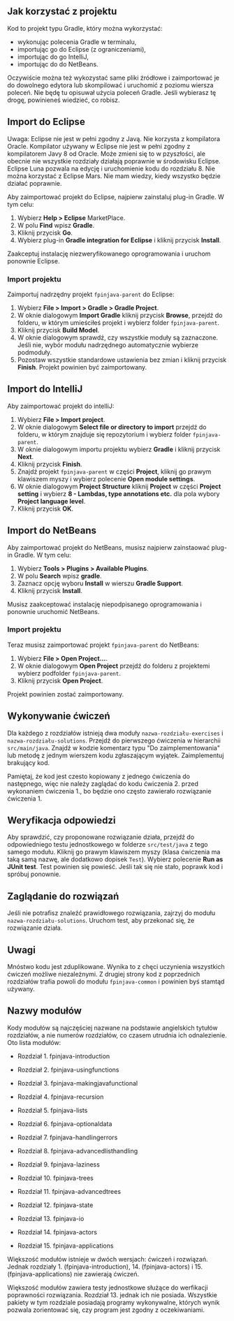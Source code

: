 ## Jak korzystać z projektu

Kod to projekt typu Gradle, który można wykorzystać:
- wykonując polecenia Gradle w terminalu,
- importując go do Eclipse (z ograniczeniami),
- importując do go IntelliJ,
- importując do do NetBeans.

Oczywiście można też wykozystać same pliki źródłowe i zaimportować je do dowolnego edytora lub skompilować i uruchomić z poziomu wiersza poleceń.
Nie będę tu opisuwał użycia poleceń Gradle. Jeśli wybierasz tę drogę, powinieneś wiedzieć, co robisz.

## Import do Eclipse

Uwaga: Eclipse nie jest w pełni zgodny z Javą. Nie korzysta z kompilatora Oracle. Kompilator używany w Eclipse nie jest w pełni zgodny z kompilatorem Javy 8 od Oracle.
Może zmieni się to w pzyszłości, ale obecnie nie wszystkie rozdziały działają poprawnie w środowisku Eclipse. Eclipse Luna pozwala na edycję i uruchomienie kodu do rozdziału 8.
Nie można korzystać z Eclipse Mars. Nie mam wiedzy, kiedy wszystko będzie działać poprawnie.

Aby zaimportować projekt do Eclipse, najpierw zainstaluj plug-in Gradle. W tym celu:

1. Wybierz **Help > Eclipse** MarketPlace.
1. W polu **Find** wpisz **Gradle**.
1. Kliknij przycisk **Go**.
1. Wybierz plug-in **Gradle integration for Eclipse** i kliknij przycisk **Install**.

Zaakceptuj instalację niezweryfikowanego oprogramowania i uruchom ponownie Eclipse.

### Import projektu

Zaimportuj nadrzędny projekt `fpinjava-parent` do Eclipse:

1. Wybierz **File > Import > Gradle > Gradle Project**.
1. W oknie dialogowym **Import Gradle** kliknij przycisk **Browse**, przejdź do folderu, w którym umieściłeś projekt i wybierz folder `fpinjava-parent`.
1. Kliknij przycisk **Build Model**.
1. W oknie dialogowym sprawdź, czy wszystkie moduły są zaznaczone. Jeśli nie, wybór modułu nadrzędnego automatycznie wybierze podmoduły.
1. Pozostaw wszystkie standardowe ustawienia bez zmian i kliknij przycisk **Finish**. Projekt powinien być zaimportowany.

## Import do IntelliJ

Aby zaimportować projekt do intelliJ:

1. Wybierz **File > Import project**.
1. W oknie dialogowym **Select file or directory to import** przejdź do folderu, w którym znajduje się repozytorium i wybierz folder `fpinjava-parent`.
1. W oknie dialogowym importu projektu wybierz **Gradle** i kliknij przycisk **Next**.
1. Kliknij przycisk **Finish**.
1. Znajdź projekt `fpinjava-parent` w części **Project**, kliknij go prawym klawiszem myszy i wybierz polecenie **Open module settings**.
1. W oknie dialogowym **Project Structure** kliknij **Project** w części **Project setting** i wybierz **8 - Lambdas, type annotations etc.** dla pola wybory **Project language level**.
1. Kliknij przycisk **OK**.

## Import do NetBeans

Aby zaimportować projekt do NetBeans, musisz najpierw zainstaować plug-in Gradle. W tym celu:

1. Wybierz **Tools > Plugins > Available Plugins**.
1. W polu **Search** wpisz **gradle**.
1. Zaznacz opcję wyboru **Install** w wierszu **Gradle Support**.
1. Kliknij przycisk **Install**.

Musisz zaakceptować instalację niepodpisanego oprogramowania i ponownie uruchomić NetBeans.


### Import projektu

Teraz musisz zaimportować projekt `fpinjava-parent` do NetBeans:

1. Wybierz **File > Open Project...**.
1. W oknie dialogowym **Open Project** przejdź do folderu z projektemi wybierz podfolder `fpinjava-parent`.
1. Kliknij przycisk **Open Project**.

Projekt powinien zostać zaimportowany.


## Wykonywanie ćwiczeń

Dla każdego z rozdziałów istnieją dwa moduły `nazwa-rozdziału-exercises` i `nazwa-rozdziału-solutions`. Przejdź do pierwszego ćwiczenia w hierarchii `src/main/java`.
Znajdź w kodzie komentarz typu "Do zaimplementowania" lub metodę z jednym wierszem kodu zgłaszającym wyjątek. Zaimplementuj brakujący kod.

Pamiętaj, że kod jest czesto kopiowany z jednego ćwiczenia do następnego, więc nie należy zaglądać do kodu ćwiczenia 2. przed wykonaniem ćwiczenia 1., bo będzie ono często zawierało rozwiązanie ćwiczenia 1.

## Weryfikacja odpowiedzi

Aby sprawdzić, czy proponowane rozwiązanie działa, przejdź do odpowiedniego testu jednostkowego w folderze `src/test/java` z tego samego modułu.
Kliknij go prawym klawiszem myszy (klasa ćwiczenia ma taką samą nazwę, ale dodatkowo dopisek `Test`). Wybierz polecenie **Run as JUnit test**. Test powinien się powieść.
Jeśli tak się nie stało, poprawk kod i spróbuj ponownie. 

## Zaglądanie do rozwiązań

Jeśli nie potrafisz znaleźć prawidłowego rozwiązania, zajrzyj do modułu `nazwa-rozdziału-solutions`. Uruchom test, aby przekonać się, że rozwiązanie działa.

## Uwagi

Mnóstwo kodu jest zduplikowane. Wynika to z chęci uczynienia wszystkich ćwiczeń możliwe niezależnymi. Z drugiej strony kod z poprzednich rozdziałów trafia powoli do modułu
`fpinjava-common` i powinien byś stamtąd używany.

## Nazwy modułów

Kody modułów są najczęściej nazwane na podstawie angielskich tytułów rozdziałów, a nie numerów rozdziałów, co czasem utrudnia ich odnalezienie. Oto lista modułów:

* Rozdział 1. fpinjava-introduction

* Rozdział 2. fpinjava-usingfunctions

* Rozdział 3. fpinjava-makingjavafunctional

* Rozdział 4. fpinjava-recursion

* Rozdział 5. fpinjava-lists

* Rozdział 6. fpinjava-optionaldata

* Rozdział 7. fpinjava-handlingerrors

* Rozdział 8. fpinjava-advancedlisthandling

* Rozdział 9. fpinjava-laziness

* Rozdział 10. fpinjava-trees

* Rozdział 11. fpinjava-advancedtrees

* Rozdział 12. fpinjava-state

* Rozdział 13. fpinjava-io

* Rozdział 14. fpinjava-actors

* Rozdział 15. fpinjava-applications

Większość modułów istnieje w dwóch wersjach: ćwiczeń i rozwiązań. Jednak rozdziały 1. (fpinjava-introduction), 14. (fpinjava-actors) i 15. (fpinjava-applications) nie zawierają ćwiczeń.

Większość modułów zawiera testy jednostkowe służące do werfikacji poprawności rozwiązania. Rozdział 13. jednak ich nie posiada.
Wszystkie pakiety w tym rozdziale posiadają programy wykonywalne, których wynik pozwala zorientować się, czy program jest zgodny z oczekiwaniami.
